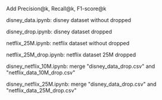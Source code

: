 Add Precision@k, Recall@k, F1-score@k

disney_data.ipynb: disney dataset without dropped

disney_drop.ipynb: disney dataset dropped

netflix_25M.ipynb: netflix dataset without dropped

netflix_25M_drop.ipynb: netflix dataset 25M dropped

disney_netflix_10M.ipynb: merge "disney_data_drop.csv" and "netflix_data_10M_drop.csv"

disney_netflix_25M.ipynb: merge "disney_data_drop.csv" and "netflix_data_25M_drop.csv"

